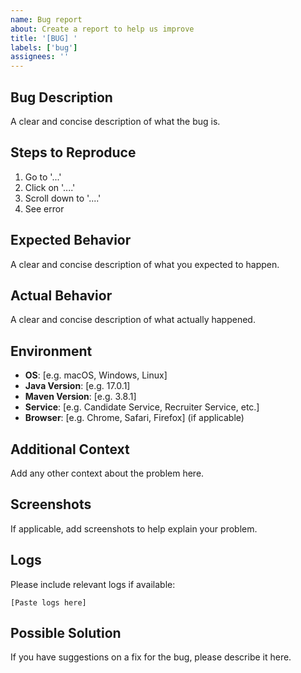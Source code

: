 ```yaml
---
name: Bug report
about: Create a report to help us improve
title: '[BUG] '
labels: ['bug']
assignees: ''
---
```


## Bug Description
A clear and concise description of what the bug is.

## Steps to Reproduce
1. Go to '...'
2. Click on '....'
3. Scroll down to '....'
4. See error

## Expected Behavior
A clear and concise description of what you expected to happen.

## Actual Behavior
A clear and concise description of what actually happened.

## Environment
- **OS**: [e.g. macOS, Windows, Linux]
- **Java Version**: [e.g. 17.0.1]
- **Maven Version**: [e.g. 3.8.1]
- **Service**: [e.g. Candidate Service, Recruiter Service, etc.]
- **Browser**: [e.g. Chrome, Safari, Firefox] (if applicable)

## Additional Context
Add any other context about the problem here.

## Screenshots
If applicable, add screenshots to help explain your problem.

## Logs
Please include relevant logs if available:

```
[Paste logs here]
```

## Possible Solution
If you have suggestions on a fix for the bug, please describe it here.
